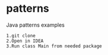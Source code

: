 # patterns
Java patterns examples

    1.git clone
    2.Open in IDEA
    3.Run class Main from needed package
